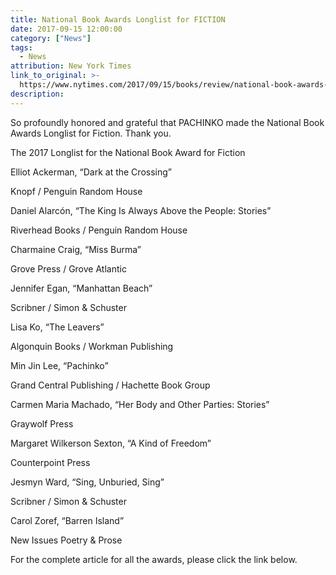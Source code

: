 ```yaml
---
title: National Book Awards Longlist for FICTION
date: 2017-09-15 12:00:00
category: ["News"]
tags:
  - News
attribution: New York Times
link_to_original: >-
  https://www.nytimes.com/2017/09/15/books/review/national-book-awards-longlist.html?rref=collection%2Fsectioncollection%2Fbooks&action=click&contentCollection=books&region=stream&module=stream_unit&version=latest&contentPlacement=3&pgtype=sectionfront&_r=0
description:
---
```



So profoundly honored and grateful that PACHINKO made the National Book Awards Longlist for Fiction. Thank you.

The 2017 Longlist for the National Book Award for Fiction

Elliot Ackerman, “Dark at the Crossing”

Knopf / Penguin Random House

Daniel Alarcón, “The King Is Always Above the People: Stories”

Riverhead Books / Penguin Random House

Charmaine Craig, “Miss Burma”

Grove Press / Grove Atlantic

Jennifer Egan, “Manhattan Beach”

Scribner / Simon & Schuster

Lisa Ko, “The Leavers”

Algonquin Books / Workman Publishing

Min Jin Lee, “Pachinko”

Grand Central Publishing / Hachette Book Group

Carmen Maria Machado, “Her Body and Other Parties: Stories”

Graywolf Press

Margaret Wilkerson Sexton, “A Kind of Freedom”

Counterpoint Press

Jesmyn Ward, “Sing, Unburied, Sing”

Scribner / Simon & Schuster

Carol Zoref, “Barren Island”

New Issues Poetry & Prose

For the complete article for all the awards, please click the link below.